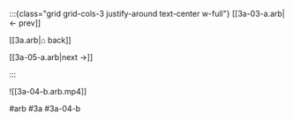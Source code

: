 :::{class="grid grid-cols-3 justify-around text-center w-full"}
[[3a-03-a.arb|← prev]]

[[3a.arb|⌂ back]]

[[3a-05-a.arb|next →]]

:::

![[3a-04-b.arb.mp4]]

#arb #3a #3a-04-b


